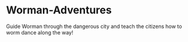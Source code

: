 # Worman-Adventures
Guide Worman through the dangerous city and teach the citizens how to worm dance along the way!
